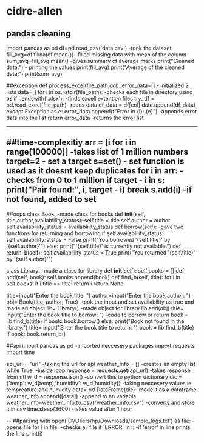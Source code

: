# cidre-allen
## pandas cleaning
import pandas as pd
df=pd.read_csv('data.csv') -took the dataset
fill_avg=df.fillna(df.mean()) -filled missing data with mean of the column
sum_avg=fill_avg.mean() -gives summary of average marks 
print("Cleaned data:") - printing the values
print(fill_avg)
print("Average of the cleaned data:")
print(sum_avg)

##exception
def process_excel(file_path,col):
    error_data=[] - initialized 2 lists
    data=[]
    for i in os.listdir(file_path): -checks each file in directory using os
        if i.endswith('.xlsx'): -finds excell extention files
            try:
                df = pd.read_excel(file_path) -reads data
                df_data = df[col]
                data.append(df_data)
            except Exception as e:
                error_data.append(f"Error in {i}: {e}") -appends error data into the list
    return error_data -returns the error list

---
##time-complexitiy
arr = [i for i in range(100000)] -takes list of 1 million numbers
target=2 - set a target
s=set() - set function is used as it doesnt keep duplicates
for i in arr: -checks from 0 to 1 million
    if target - i in s: 
        print("Pair found:", i, target - i)
        break
    s.add(i) -if not found, added to set
---
##oops
class Book: -made class for books
    def __init__(self, title,author,availablility_status):
        self.title = title
        self.author = author
        self.availablility_status = availablility_status
    def borrow(self): -gave two functions for returning and borrowing
        if self.availablility_status:
            self.availablility_status = False
            print("You borrowed '{self.title}' by '{self.author}'")
        else:
            print("'{self.title}' is currently not available.")
    def return_b(self):
        self.availablility_status = True
        print("You returned '{self.title}' by '{self.author}'")

class Library: -made a class for library
    def __init__(self): 
        self.books = []
    def add(self, book):
        self.books.append(book)
    def find_b(self, title):
        for i in self.books:
            if i.title == title:
                return i
        return None
    

title=input("Enter the book title: ")
author=input("Enter the book author: ")
obj= Book(title, author, True) -took the input and set availability as true and made an object
lib= Library() -made object for library
lib.add(obj)
title= input("Enter the book title to borrow: ") -code to borrow or return
book = lib.find_b(title) 
if book:
    book.borrow()
else:
    print("Book not found in the library.")
title= input("Enter the book title to return: ")
book = lib.find_b(title)
if book:
    book.return_b()

##api
import pandas as pd -imported neccesery packages
import requests
import time

api_url = "url" -taking the url for api
weather_info = [] -creates an empty list
while True: -inside loop
    response = requests.get(api_url) -takes response from utl
    w_d = response.json() -convert this to python dictionary
    dic = {'temp': w_d[temp],'humidity': w_d[humidity]} -taking neccesery values ie tempreature and humidity
    data= pd.DataFrame(dic) -made it as a dataframe 
    weather_info.append([data]) -append to an variable
    weather_info=weather_info.to_csv("weather_info.csv") -converts and store it in csv
    time.sleep(3600) -takes value after 1 hour

--
##parsing
with open('C:/Users/hp/Downloads/sample_logs.txt') as file: -opens file
    for i in file: -checks all file
        if 'ERROR' in i: -if 'error' in line prints the line
            print(i)

    







    



